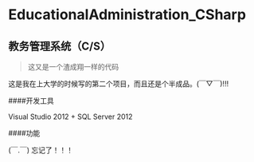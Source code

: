EducationalAdministration_CSharp
================================

教务管理系统（C/S）
------------------

> 这又是一个渣成翔一样的代码

这是我在上大学的时候写的第二个项目，而且还是个半成品。(￣▽￣)!!!

####开发工具

Visual Studio 2012 + SQL Server 2012

####功能

(￣.￣) 忘记了！！！
